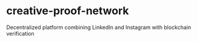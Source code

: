 # creative-proof-network
Decentralized platform combining LinkedIn and Instagram with blockchain verification
